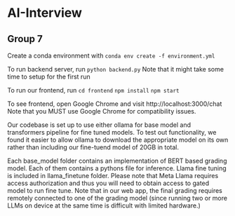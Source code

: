 # AI-Interview
## Group 7

Create a conda environment with `conda env create -f environment.yml`

To run backend server, run `python backend.py`
Note that it might take some time to setup for the first run

To run our frontend, run
`cd frontend`
`npm install`
`npm start`

To see frontend, open Google Chrome and visit http://localhost:3000/chat
Note that you MUST use Google Chrome for compatibility issues. 

Our codebase is set up to use either ollama for base model and transformers pipeline for fine tuned models. 
To test out functionality, we found it easier to allow ollama to download the appropriate model on its own rather than including our fine-tuend model of 20GB in total. 


Each base_model folder contains an implementation of BERT based grading model. Each of them contains a pythons file for inference.
Llama fine tuning is included in llama_finetune folder. Please note that Meta Llama requires access authorization and thus you will need to obtain access to gated model to run fine tune.
Note that in our web app, the final grading requires remotely connected to one of the grading model (since running two or more LLMs on device at the same time is difficult with limited hardware.) 